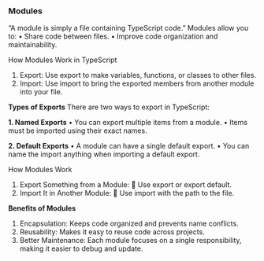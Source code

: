 ### Modules

“A module is simply a file containing TypeScript code.”
Modules allow you to:
•	Share code between files.
•	Improve code organization and maintainability.

How Modules Work in TypeScript
1.	Export:
Use export to make variables, functions, or classes to other files.
2.	Import:
Use import to bring the exported members from another module into your file.


**Types of Exports**
There are two ways to export in TypeScript:

**1. Named Exports**
•	You can export multiple items from a module.
•	Items must be imported using their exact names.


**2. Default Exports**
•	A module can have a single default export.
•	You can name the import anything when importing a default export.

How Modules Work
1.	Export Something from a Module:
	Use export or export default.
2.	Import It in Another Module:
	Use import with the path to the file.


**Benefits of Modules**
1.	Encapsulation: Keeps code organized and prevents name conflicts.
2.	Reusability: Makes it easy to reuse code across projects.
3.	Better Maintenance: Each module focuses on a single responsibility, making it easier to debug and update.

